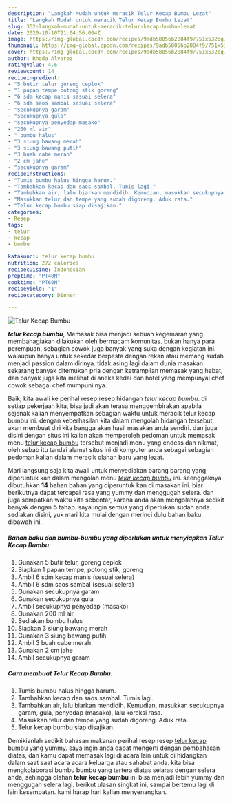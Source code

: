 ```yaml
---
description: "Langkah Mudah untuk meracik Telur Kecap Bumbu Lezat"
title: "Langkah Mudah untuk meracik Telur Kecap Bumbu Lezat"
slug: 352-langkah-mudah-untuk-meracik-telur-kecap-bumbu-lezat
date: 2020-10-10T21:04:56.004Z
image: https://img-global.cpcdn.com/recipes/9adb58056b2884f9/751x532cq70/telur-kecap-bumbu-foto-resep-utama.jpg
thumbnail: https://img-global.cpcdn.com/recipes/9adb58056b2884f9/751x532cq70/telur-kecap-bumbu-foto-resep-utama.jpg
cover: https://img-global.cpcdn.com/recipes/9adb58056b2884f9/751x532cq70/telur-kecap-bumbu-foto-resep-utama.jpg
author: Rhoda Alvarez
ratingvalue: 4.6
reviewcount: 14
recipeingredient:
- "5 butir telur goreng ceplok"
- "1 papan tempe potong stik goreng"
- "6 sdm kecap manis sesuai selera"
- "6 sdm saos sambal sesuai selera"
- "secukupnya garam"
- "secukupnya gula"
- "secukupnya penyedap masako"
- "200 ml air"
- " bumbu halus"
- "3 siung bawang merah"
- "3 siung bawang putih"
- "3 buah cabe merah"
- "2 cm jahe"
- "secukupnya garam"
recipeinstructions:
- "Tumis bumbu halus hingga harum."
- "Tambahkan kecap dan saos sambal. Tumis lagi."
- "Tambahkan air, lalu biarkan mendidih. Kemudian, masukkan secukupnya garam, gula, penyedap (masako), lalu koreksi rasa."
- "Masukkan telur dan tempe yang sudah digoreng. Aduk rata."
- "Telur kecap bumbu siap disajikan."
categories:
- Resep
tags:
- telur
- kecap
- bumbu

katakunci: telur kecap bumbu 
nutrition: 272 calories
recipecuisine: Indonesian
preptime: "PT40M"
cooktime: "PT60M"
recipeyield: "1"
recipecategory: Dinner

---
```



![Telur Kecap Bumbu](https://img-global.cpcdn.com/recipes/9adb58056b2884f9/751x532cq70/telur-kecap-bumbu-foto-resep-utama.jpg)

<b><i>telur kecap bumbu</i></b>, Memasak bisa menjadi sebuah kegemaran yang membahagiakan dilakukan oleh bermacam komunitas. bukan hanya para perempuan, sebagian cowok juga banyak yang suka dengan kegiatan ini. walaupun hanya untuk sekedar berpesta dengan rekan atau memang sudah menjadi passion dalam dirinya. tidak asing lagi dalam dunia masakan sekarang banyak ditemukan pria dengan ketrampilan memasak yang hebat, dan banyak juga kita melihat di aneka kedai dan hotel yang mempunyai chef cowok sebagai chef mumpuni nya.



Baik, kita awali ke perihal resep resep hidangan <i>telur kecap bumbu</i>. di setiap pekerjaan kita, bisa jadi akan terasa menggembirakan apabila sejenak kalian menyempatkan sebagian waktu untuk meracik telur kecap bumbu ini. dengan keberhasilan kita dalam mengolah hidangan tersebut, akan membuat diri kita bangga akan hasil masakan anda sendiri. dan juga disini dengan situs ini kalian akan memperoleh pedoman untuk memasak menu <u>telur kecap bumbu</u> tersebut menjadi menu yang endess dan nikmat, oleh sebab itu tandai alamat situs ini di komputer anda sebagai sebagian pedoman kalian dalam meracik olahan baru yang lezat.


Mari langsung saja kita awali untuk menyediakan barang barang yang diperuntuk kan dalam mengolah menu <u><i>telur kecap bumbu</i></u> ini. seenggaknya dibutuhkan <b>14</b> bahan bahan yang diperuntuk kan di masakan ini. biar berikutnya dapat tercapai rasa yang yummy dan menggugah selera. dan juga sempatkan waktu kita sebentar, karena anda akan mengolahnya sedikit banyak dengan <b>5</b> tahap. saya ingin semua yang diperlukan sudah anda sediakan disini, yuk mari kita mulai dengan merinci dulu bahan baku dibawah ini.

<!--inarticleads1-->

##### Bahan baku dan bumbu-bumbu yang diperlukan untuk menyiapkan Telur Kecap Bumbu:

1. Gunakan 5 butir telur, goreng ceplok
1. Siapkan 1 papan tempe, potong stik, goreng
1. Ambil 6 sdm kecap manis (sesuai selera)
1. Ambil 6 sdm saos sambal (sesuai selera)
1. Gunakan secukupnya garam
1. Gunakan secukupnya gula
1. Ambil secukupnya penyedap (masako)
1. Gunakan 200 ml air
1. Sediakan  bumbu halus
1. Siapkan 3 siung bawang merah
1. Gunakan 3 siung bawang putih
1. Ambil 3 buah cabe merah
1. Gunakan 2 cm jahe
1. Ambil secukupnya garam




<!--inarticleads2-->

##### Cara membuat Telur Kecap Bumbu:

1. Tumis bumbu halus hingga harum.
1. Tambahkan kecap dan saos sambal. Tumis lagi.
1. Tambahkan air, lalu biarkan mendidih. Kemudian, masukkan secukupnya garam, gula, penyedap (masako), lalu koreksi rasa.
1. Masukkan telur dan tempe yang sudah digoreng. Aduk rata.
1. Telur kecap bumbu siap disajikan.




Demikianlah sedikit bahasan makanan perihal resep resep <u>telur kecap bumbu</u> yang yummy. saya ingin anda dapat mengerti dengan pembahasan diatas, dan kamu dapat memasak lagi di acara lain untuk di hidangkan dalam saat saat acara acara keluarga atau sahabat anda. kita bisa mengkolaborasi bumbu bumbu yang tertera diatas selaras dengan selera anda, sehingga olahan <b>telur kecap bumbu</b> ini bisa menjadi lebih yummy dan menggugah selera lagi. berikut ulasan singkat ini, sampai bertemu lagi di lain kesempatan. kami harap hari kalian menyenangkan.
